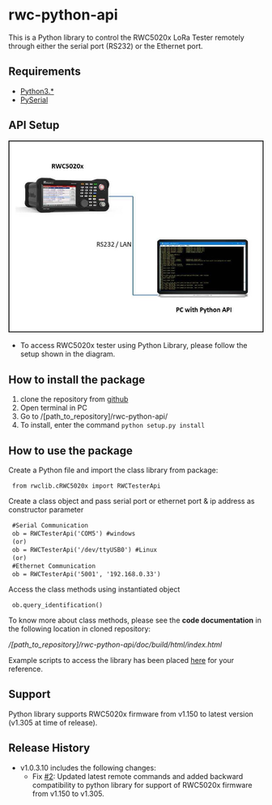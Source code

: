 # rwc-python-api

This is a Python library to control the RWC5020x LoRa Tester remotely through either the serial port
(RS232) or the Ethernet port.

## Requirements

- [Python3.*](https://www.python.org/downloads/)
- [PySerial](https://pypi.org/project/pyserial/)

## API Setup

![Python API Setup](doc/build/html/_images/API_Setup.jpg)

- To access RWC5020x tester using Python Library, please follow the setup shown in the diagram.

## How to install the package

1.  clone the repository from [github](https://github.com/mcci-catena/rwc-python-api)
2.  Open terminal in PC
3.  Go to /[path_to_repository]/rwc-python-api/
4.  To install, enter the command `python setup.py install`

## How to use the package

Create a Python file and import the class library from package:

     from rwclib.cRWC5020x import RWCTesterApi

Create a class object and pass serial port or ethernet port & ip address as constructor parameter

     #Serial Communication
     ob = RWCTesterApi('COM5') #windows
     (or)
     ob = RWCTesterApi('/dev/ttyUSB0') #Linux
     (or)
     #Ethernet Communication
     ob = RWCTesterApi('5001', '192.168.0.33')
     
Access the class methods using instantiated object

     ob.query_identification()
     
To know more about class methods, please see the **code documentation** in the following location in cloned repository:

*/[path_to_repository]/rwc-python-api/doc/build/html/index.html*

Example scripts to access the library has been placed [here](https://github.com/mcci-catena/rwc-python-api/tree/master/examples) for your reference.

## Support

Python library supports RWC5020x firmware from v1.150 to latest version (v1.305 at time of release).

## Release History

- v1.0.3.10 includes the following changes:
  - Fix [#2](https://github.com/mcci-catena/rwc-python-api/issues/2): Updated latest remote commands and added backward compatibility to python library for support of RWC5020x firmware from v1.150 to v1.305.

